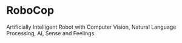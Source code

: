 # RoboCop
Artificially Intelligent Robot with Computer Vision, Natural Language Processing, AI, Sense and Feelings.
